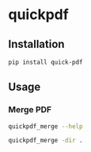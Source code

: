# quickpdf

## Installation
```bash
pip install quick-pdf
```

## Usage

### Merge PDF
```bash
quickpdf_merge --help
```
```bash
quickpdf_merge -dir .
```
